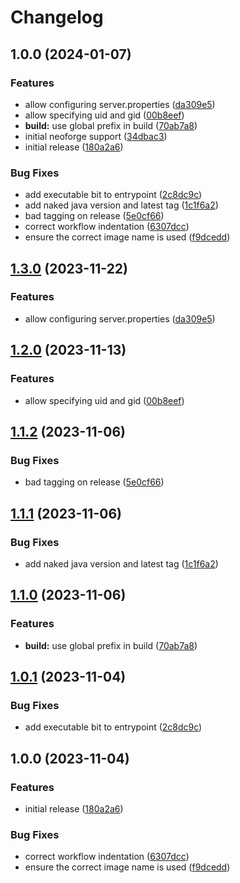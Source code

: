 # Changelog

## 1.0.0 (2024-01-07)


### Features

* allow configuring server.properties ([da309e5](https://github.com/AnthonyPorthouse/neoforge-server/commit/da309e5ce633cc3605a7279ccc9b419162002f04))
* allow specifying uid and gid ([00b8eef](https://github.com/AnthonyPorthouse/neoforge-server/commit/00b8eef16d25fea689e391fff0082da518b3f3c1))
* **build:** use global prefix in build ([70ab7a8](https://github.com/AnthonyPorthouse/neoforge-server/commit/70ab7a8d66ce84a03b6388d09ba9ab1852577272))
* initial neoforge support ([34dbac3](https://github.com/AnthonyPorthouse/neoforge-server/commit/34dbac3df689828dbff9ebd050ff5e3b9b2b4feb))
* initial release ([180a2a6](https://github.com/AnthonyPorthouse/neoforge-server/commit/180a2a690a41c8aa9ce19301fea4bb30c101f599))


### Bug Fixes

* add executable bit to entrypoint ([2c8dc9c](https://github.com/AnthonyPorthouse/neoforge-server/commit/2c8dc9ca9f1836a95ad192b8946bd4f0a507a839))
* add naked java version and latest tag ([1c1f6a2](https://github.com/AnthonyPorthouse/neoforge-server/commit/1c1f6a285497adbbbe585dd84b3a79dc217c6748))
* bad tagging on release ([5e0cf66](https://github.com/AnthonyPorthouse/neoforge-server/commit/5e0cf66d03382e5fb3e17ecd7601c1d251707081))
* correct workflow indentation ([6307dcc](https://github.com/AnthonyPorthouse/neoforge-server/commit/6307dcca74b131f2bef40b86a3538516b4a20b7b))
* ensure the correct image name is used ([f9dcedd](https://github.com/AnthonyPorthouse/neoforge-server/commit/f9dcedd7e7cf28283abbb50f24382d3ceb90ae40))

## [1.3.0](https://github.com/AnthonyPorthouse/minecraft-server/compare/v1.2.0...v1.3.0) (2023-11-22)


### Features

* allow configuring server.properties ([da309e5](https://github.com/AnthonyPorthouse/minecraft-server/commit/da309e5ce633cc3605a7279ccc9b419162002f04))

## [1.2.0](https://github.com/AnthonyPorthouse/minecraft-server/compare/v1.1.2...v1.2.0) (2023-11-13)


### Features

* allow specifying uid and gid ([00b8eef](https://github.com/AnthonyPorthouse/minecraft-server/commit/00b8eef16d25fea689e391fff0082da518b3f3c1))

## [1.1.2](https://github.com/AnthonyPorthouse/minecraft-server/compare/v1.1.1...v1.1.2) (2023-11-06)


### Bug Fixes

* bad tagging on release ([5e0cf66](https://github.com/AnthonyPorthouse/minecraft-server/commit/5e0cf66d03382e5fb3e17ecd7601c1d251707081))

## [1.1.1](https://github.com/AnthonyPorthouse/minecraft-server/compare/v1.1.0...v1.1.1) (2023-11-06)


### Bug Fixes

* add naked java version and latest tag ([1c1f6a2](https://github.com/AnthonyPorthouse/minecraft-server/commit/1c1f6a285497adbbbe585dd84b3a79dc217c6748))

## [1.1.0](https://github.com/AnthonyPorthouse/minecraft-server/compare/v1.0.1...v1.1.0) (2023-11-06)


### Features

* **build:** use global prefix in build ([70ab7a8](https://github.com/AnthonyPorthouse/minecraft-server/commit/70ab7a8d66ce84a03b6388d09ba9ab1852577272))

## [1.0.1](https://github.com/AnthonyPorthouse/minecraft-server/compare/v1.0.0...v1.0.1) (2023-11-04)


### Bug Fixes

* add executable bit to entrypoint ([2c8dc9c](https://github.com/AnthonyPorthouse/minecraft-server/commit/2c8dc9ca9f1836a95ad192b8946bd4f0a507a839))

## 1.0.0 (2023-11-04)


### Features

* initial release ([180a2a6](https://github.com/AnthonyPorthouse/minecraft-server/commit/180a2a690a41c8aa9ce19301fea4bb30c101f599))


### Bug Fixes

* correct workflow indentation ([6307dcc](https://github.com/AnthonyPorthouse/minecraft-server/commit/6307dcca74b131f2bef40b86a3538516b4a20b7b))
* ensure the correct image name is used ([f9dcedd](https://github.com/AnthonyPorthouse/minecraft-server/commit/f9dcedd7e7cf28283abbb50f24382d3ceb90ae40))
